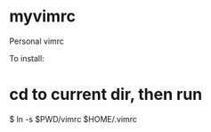 myvimrc
=======

Personal vimrc

To install:
# cd to current dir, then run
$ ln -s $PWD/vimrc $HOME/.vimrc
